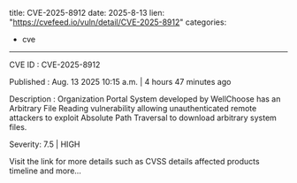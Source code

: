  
title: CVE-2025-8912
date: 2025-8-13
lien: "https://cvefeed.io/vuln/detail/CVE-2025-8912"
categories:
  - cve
---

CVE ID : CVE-2025-8912

Published :  Aug. 13
2025
10:15 a.m. | 4 hours
47 minutes ago

Description : Organization Portal System developed by WellChoose has an Arbitrary File Reading vulnerability
allowing unauthenticated remote attackers to exploit Absolute Path Traversal to download arbitrary system files.

Severity: 7.5 | HIGH

Visit the link for more details
such as CVSS details
affected products
timeline
and more...
